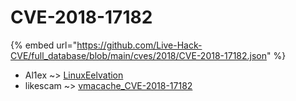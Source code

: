 # CVE-2018-17182
{% embed url="https://github.com/Live-Hack-CVE/full_database/blob/main/cves/2018/CVE-2018-17182.json" %}

* Al1ex ~> [LinuxEelvation](https://www.alice-snow.ru/2018/database/cve-2018-17182/linuxeelvation-al1ex)
* likescam ~> [vmacache_CVE-2018-17182](https://www.alice-snow.ru/2018/database/cve-2018-17182/vmacache_cve-2018-17182-likescam)